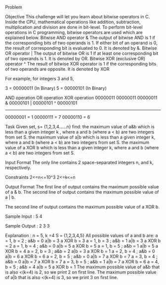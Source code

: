 Problem

Objective 
This challenge will let you learn about bitwise operators in C.
Inside the CPU, mathematical operations like addition, subtraction, multiplication and division are done in bit-level. To perform bit-level operations in C programming, bitwise operators are used which are explained below. 
Bitwise AND operator & The output of bitwise AND is 1 if the corresponding bits of two operands is 1. If either bit of an operand is 0, the result of corresponding bit is evaluated to 0. It is denoted by &. Bitwise OR operator | The output of 
bitwise OR is 1 if at least one corresponding bit of two operands is 1. It is denoted by OR.
Bitwise XOR (exclusive OR) operator ^ The result of bitwise XOR operator is 1 if the corresponding bits of two operands are opposite. It is denoted by XOR

For example, for integers 3 and 5,

3 = 00000011 (In Binary)
5 = 00000101 (In Binary)

AND operation        OR operation        XOR operation
  00000011             00000011            00000011
& 00000101           | 00000101          ^ 00000101
  ________             ________            ________
  00000001  = 1        00000111  = 7       00000110  = 6


Task
Given set, s= {1,2,3,4......n} find:
the maximum value of a&b which is less than a given integer k , where a and b (where a < b) are two integers from set S. 
the maximum value of a|b which is less than a given integer k, where a and b (where a < b) are two integers from set S.
the maximum value of a XOR b which is less than a given integer k, where a and b (where a < b) are two integers from set S.

Input Format
The only line contains 2 space-separated integers n, and k, respectively.

Constraints
 2<=n<=10^3
 2<=k<=n

Output Format
The first line of output contains the maximum possible value of  a & b.
The second line of output contains the maximum possible value of  a | b.

 
The second line of output contains the maximum possible value of  a XOR b.

Sample Input :
5 4

Sample Output :
2
3
3

Explanation :
n = 5, k =4
S = {1,2,3,4,5}
All possible values of a and b are:
a = 1, b = 2 ; a&b = 0  a|b = 3  a XOR b = 3
a = 1, b = 3 ; a&b = 1  a|b = 3  a XOR b = 2
a = 1, b = 4 ; a&b = 0  a|b = 5  a XOR b = 5
a = 1, b = 5 ; a&b = 1  a|b = 5  a XOR b = 4
a = 2, b = 3 ; a&b = 2  a|b = 3  a XOR b = 1
a = 2, b = 4 ; a&b = 0  a|b = 6  a XOR b = 6
a = 2, b = 5 ; a&b = 0  a|b = 7  a XOR b = 7
a = 3, b = 4 ; a&b = 0  a|b = 7  a XOR b = 7
a = 3, b = 5 ; a&b = 1  a|b = 7  a XOR b = 6
a = 4, b = 5 ; a&b = 4  a|b = 5  a XOR b = 1 
The maximum possible value of a&b that is also <(k=4) is 2, so we print 2 on first line.
The maximum possible value of a|b that is also <(k=4) is 3, so we print 3 on first line.
